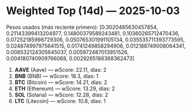 # Weighted Top (14d) — 2025-10-03
Pesos usados (más reciente primero): [0.3020485630457854, 0.21143399413204977, 0.14800379589243481, 0.10360265712470436, 0.07252185998729306, 0.050765301991105134, 0.035535711393773595, 0.024874997975641515, 0.01741249858294906, 0.012188749008064341, 0.008532124305645037, 0.005972487013951526, 0.004180740909766068, 0.0029265186368362473]
1. **AAVE** (Aave) — wScore: 22.11, días: 2
2. **BNB** (BNB) — wScore: 18.3, días: 1
3. **BTC** (Bitcoin) — wScore: 14.21, días: 2
4. **ETH** (Ethereum) — wScore: 13.29, días: 2
5. **SOL** (Solana) — wScore: 12.28, días: 2
6. **LTC** (Litecoin) — wScore: 10.8, días: 1